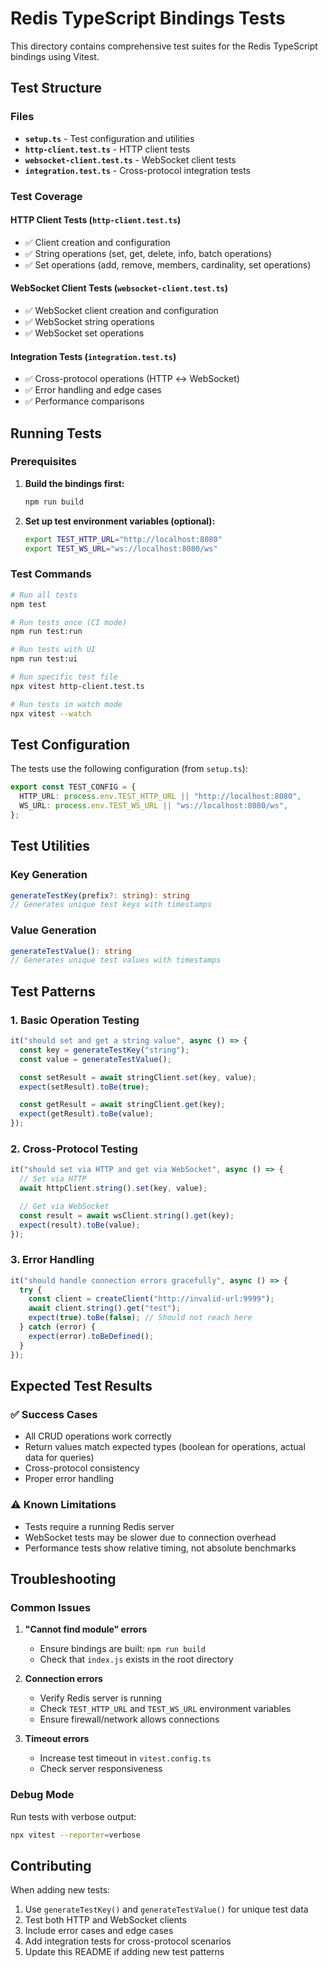 # Redis TypeScript Bindings Tests

This directory contains comprehensive test suites for the Redis TypeScript bindings using Vitest.

## Test Structure

### Files

- **`setup.ts`** - Test configuration and utilities
- **`http-client.test.ts`** - HTTP client tests
- **`websocket-client.test.ts`** - WebSocket client tests
- **`integration.test.ts`** - Cross-protocol integration tests

### Test Coverage

#### HTTP Client Tests (`http-client.test.ts`)

- ✅ Client creation and configuration
- ✅ String operations (set, get, delete, info, batch operations)
- ✅ Set operations (add, remove, members, cardinality, set operations)

#### WebSocket Client Tests (`websocket-client.test.ts`)

- ✅ WebSocket client creation and configuration
- ✅ WebSocket string operations
- ✅ WebSocket set operations

#### Integration Tests (`integration.test.ts`)

- ✅ Cross-protocol operations (HTTP ↔ WebSocket)
- ✅ Error handling and edge cases
- ✅ Performance comparisons

## Running Tests

### Prerequisites

1. **Build the bindings first:**

   ```bash
   npm run build
   ```

2. **Set up test environment variables (optional):**
   ```bash
   export TEST_HTTP_URL="http://localhost:8080"
   export TEST_WS_URL="ws://localhost:8080/ws"
   ```

### Test Commands

```bash
# Run all tests
npm test

# Run tests once (CI mode)
npm run test:run

# Run tests with UI
npm run test:ui

# Run specific test file
npx vitest http-client.test.ts

# Run tests in watch mode
npx vitest --watch
```

## Test Configuration

The tests use the following configuration (from `setup.ts`):

```typescript
export const TEST_CONFIG = {
  HTTP_URL: process.env.TEST_HTTP_URL || "http://localhost:8080",
  WS_URL: process.env.TEST_WS_URL || "ws://localhost:8080/ws",
};
```

## Test Utilities

### Key Generation

```typescript
generateTestKey(prefix?: string): string
// Generates unique test keys with timestamps
```

### Value Generation

```typescript
generateTestValue(): string
// Generates unique test values with timestamps
```

## Test Patterns

### 1. Basic Operation Testing

```typescript
it("should set and get a string value", async () => {
  const key = generateTestKey("string");
  const value = generateTestValue();

  const setResult = await stringClient.set(key, value);
  expect(setResult).toBe(true);

  const getResult = await stringClient.get(key);
  expect(getResult).toBe(value);
});
```

### 2. Cross-Protocol Testing

```typescript
it("should set via HTTP and get via WebSocket", async () => {
  // Set via HTTP
  await httpClient.string().set(key, value);

  // Get via WebSocket
  const result = await wsClient.string().get(key);
  expect(result).toBe(value);
});
```

### 3. Error Handling

```typescript
it("should handle connection errors gracefully", async () => {
  try {
    const client = createClient("http://invalid-url:9999");
    await client.string().get("test");
    expect(true).toBe(false); // Should not reach here
  } catch (error) {
    expect(error).toBeDefined();
  }
});
```

## Expected Test Results

### ✅ Success Cases

- All CRUD operations work correctly
- Return values match expected types (boolean for operations, actual data for queries)
- Cross-protocol consistency
- Proper error handling

### ⚠️ Known Limitations

- Tests require a running Redis server
- WebSocket tests may be slower due to connection overhead
- Performance tests show relative timing, not absolute benchmarks

## Troubleshooting

### Common Issues

1. **"Cannot find module" errors**

   - Ensure bindings are built: `npm run build`
   - Check that `index.js` exists in the root directory

2. **Connection errors**

   - Verify Redis server is running
   - Check `TEST_HTTP_URL` and `TEST_WS_URL` environment variables
   - Ensure firewall/network allows connections

3. **Timeout errors**
   - Increase test timeout in `vitest.config.ts`
   - Check server responsiveness

### Debug Mode

Run tests with verbose output:

```bash
npx vitest --reporter=verbose
```

## Contributing

When adding new tests:

1. Use `generateTestKey()` and `generateTestValue()` for unique test data
2. Test both HTTP and WebSocket clients
3. Include error cases and edge cases
4. Add integration tests for cross-protocol scenarios
5. Update this README if adding new test patterns
